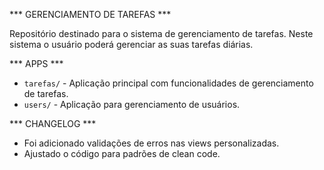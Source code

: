 *** GERENCIAMENTO DE TAREFAS ***

Repositório destinado para o sistema de gerenciamento de tarefas. Neste sistema o usuário poderá gerenciar as suas tarefas diárias.

*** APPS ***

- `tarefas/` - Aplicação principal com funcionalidades de gerenciamento de tarefas.
- `users/` - Aplicação para gerenciamento de usuários.

*** CHANGELOG ***

- Foi adicionado validações de erros nas views personalizadas.
- Ajustado o código para padrões de clean code. 
